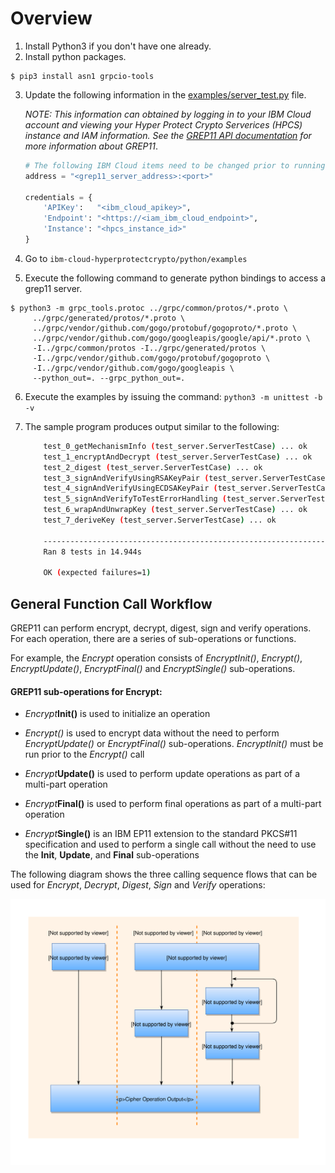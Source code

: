 # Overview

1. Install Python3 if you don't have one already.
2. Install python packages.

```
$ pip3 install asn1 grpcio-tools
```

3. Update the following information in the [examples/server_test.py](examples/server_test.py#L14) file.  

	*NOTE: This information can obtained by logging in to your IBM Cloud account and viewing your Hyper Protect Crypto Serverices (HPCS) instance and IAM information. See the [GREP11 API documentation](https://cloud.ibm.com/docs/services/hs-crypto?topic=hs-crypto-grep11-api-ref) for more information about GREP11*.

	```Python
	# The following IBM Cloud items need to be changed prior to running the sample program
	address = "<grep11_server_address>:<port>"

	credentials = {
	    'APIKey':   "<ibm_cloud_apikey>",
	    'Endpoint': "<https://<iam_ibm_cloud_endpoint>",
	    'Instance': "<hpcs_instance_id>"
	}
	```
4. Go to `ibm-cloud-hyperprotectcrypto/python/examples`

5. Execute the following command to generate python bindings to access a grep11 server.

```
$ python3 -m grpc_tools.protoc ../grpc/common/protos/*.proto \
     ../grpc/generated/protos/*.proto \
     ../grpc/vendor/github.com/gogo/protobuf/gogoproto/*.proto \
     ../grpc/vendor/github.com/gogo/googleapis/google/api/*.proto \
     -I../grpc/common/protos -I../grpc/generated/protos \
     -I../grpc/vendor/github.com/gogo/protobuf/gogoproto \
     -I../grpc/vendor/github.com/gogo/googleapis \
     --python_out=. --grpc_python_out=.
```

6. Execute the examples by issuing the command: `python3 -m unittest -b -v`
7. The sample program produces output similar to the following:

    ```Bash
        test_0_getMechanismInfo (test_server.ServerTestCase) ... ok
        test_1_encryptAndDecrypt (test_server.ServerTestCase) ... ok
        test_2_digest (test_server.ServerTestCase) ... ok
        test_3_signAndVerifyUsingRSAKeyPair (test_server.ServerTestCase) ... ok
        test_4_signAndVerifyUsingECDSAKeyPair (test_server.ServerTestCase) ... ok
        test_5_signAndVerifyToTestErrorHandling (test_server.ServerTestCase) ... expected failure
        test_6_wrapAndUnwrapKey (test_server.ServerTestCase) ... ok
        test_7_deriveKey (test_server.ServerTestCase) ... ok

        ----------------------------------------------------------------------
        Ran 8 tests in 14.944s

        OK (expected failures=1)
    ```

## General Function Call Workflow

GREP11 can perform encrypt, decrypt, digest, sign and verify operations. For each operation, there are a series of sub-operations or functions.  

For example, the *Encrypt* operation consists of *EncryptInit()*, *Encrypt()*, *EncryptUpdate()*, *EncryptFinal()* and *EncryptSingle()* sub-operations.

#### GREP11 sub-operations for Encrypt:

- *Encrypt***Init()** is used to initialize an operation

- *Encrypt()* is used to encrypt data without the need to perform *EncryptUpdate()* or *EncryptFinal()* sub-operations. *EncryptInit()* must be run prior to the *Encrypt()* call

- *Encrypt***Update()** is used to perform update operations as part of a multi-part operation

- *Encrypt***Final()** is used to perform final operations as part of a multi-part operation

- *Encrypt***Single()** is an IBM EP11 extension to the standard PKCS#11 specification and used to perform a single call without the need to use the **Init**, **Update**, and **Final** sub-operations

The following diagram shows the three calling sequence flows that can be used for *Encrypt*, *Decrypt*, *Digest*, *Sign* and *Verify* operations:

![function work flow](../golang/func_workflow.svg)